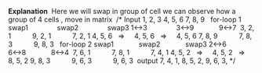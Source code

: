 **Explanation**
​
Here we will swap in group of cell we can observe how a group of 4 cells , move in matrix
​
/*
Input
1, 2, 3
4, 5, 6
7, 8, 9
​
​
for-loop 1
swap1               swap2               swap3
1<->3               3<->9              9<->7
​
3, 2, 1            9, 2, 1            7, 2, 1
4, 5, 6    =>      4, 5, 6    =>      4, 5, 6
7, 8, 9            7, 8, 3            9, 8, 3
​
​
for-loop 2
swap1              swap2              swap3
2<->6              6<->8              8<->4
​
7, 6, 1            7, 8, 1            7, 4, 1
4, 5, 2    =>      4, 5, 2    =>      8, 5, 2
9, 8, 3            9, 6, 3            9, 6, 3
​
output
7, 4, 1,
8, 5, 2,
9, 6, 3,
*/